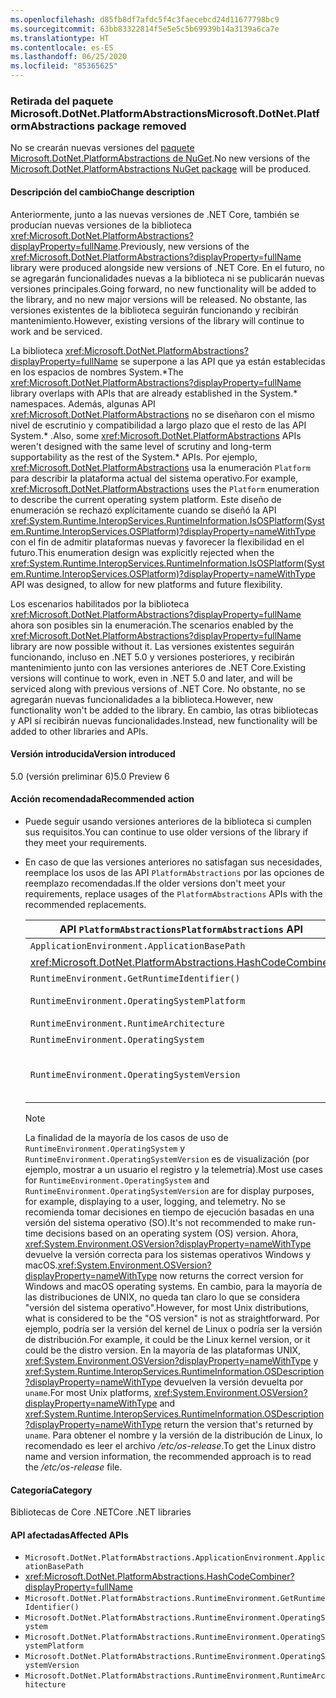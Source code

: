 ```yaml
---
ms.openlocfilehash: d85fb8df7afdc5f4c3faecebcd24d11677798bc9
ms.sourcegitcommit: 63bb83322814f5e5e5c5b69939b14a3139a6ca7e
ms.translationtype: HT
ms.contentlocale: es-ES
ms.lasthandoff: 06/25/2020
ms.locfileid: "85365625"
---
```

### <a name="microsoftdotnetplatformabstractions-package-removed"></a><span data-ttu-id="6b016-101">Retirada del paquete Microsoft.DotNet.PlatformAbstractions</span><span class="sxs-lookup"><span data-stu-id="6b016-101">Microsoft.DotNet.PlatformAbstractions package removed</span></span>

<span data-ttu-id="6b016-102">No se crearán nuevas versiones del [paquete Microsoft.DotNet.PlatformAbstractions de NuGet](https://www.nuget.org/packages/Microsoft.DotNet.PlatformAbstractions/).</span><span class="sxs-lookup"><span data-stu-id="6b016-102">No new versions of the [Microsoft.DotNet.PlatformAbstractions NuGet package](https://www.nuget.org/packages/Microsoft.DotNet.PlatformAbstractions/) will be produced.</span></span>

#### <a name="change-description"></a><span data-ttu-id="6b016-103">Descripción del cambio</span><span class="sxs-lookup"><span data-stu-id="6b016-103">Change description</span></span>

<span data-ttu-id="6b016-104">Anteriormente, junto a las nuevas versiones de .NET Core, también se producían nuevas versiones de la biblioteca <xref:Microsoft.DotNet.PlatformAbstractions?displayProperty=fullName>.</span><span class="sxs-lookup"><span data-stu-id="6b016-104">Previously, new versions of the <xref:Microsoft.DotNet.PlatformAbstractions?displayProperty=fullName> library were produced alongside new versions of .NET Core.</span></span> <span data-ttu-id="6b016-105">En el futuro, no se agregarán funcionalidades nuevas a la biblioteca ni se publicarán nuevas versiones principales.</span><span class="sxs-lookup"><span data-stu-id="6b016-105">Going forward, no new functionality will be added to the library, and no new major versions will be released.</span></span> <span data-ttu-id="6b016-106">No obstante, las versiones existentes de la biblioteca seguirán funcionando y recibirán mantenimiento.</span><span class="sxs-lookup"><span data-stu-id="6b016-106">However, existing versions of the library will continue to work and be serviced.</span></span>

<span data-ttu-id="6b016-107">La biblioteca <xref:Microsoft.DotNet.PlatformAbstractions?displayProperty=fullName> se superpone a las API que ya están establecidas en los espacios de nombres System.\*</span><span class="sxs-lookup"><span data-stu-id="6b016-107">The <xref:Microsoft.DotNet.PlatformAbstractions?displayProperty=fullName> library overlaps with APIs that are already established in the System.\* namespaces.</span></span> <span data-ttu-id="6b016-108">Además, algunas API <xref:Microsoft.DotNet.PlatformAbstractions> no se diseñaron con el mismo nivel de escrutinio y compatibilidad a largo plazo que el resto de las API System.\* .</span><span class="sxs-lookup"><span data-stu-id="6b016-108">Also, some <xref:Microsoft.DotNet.PlatformAbstractions> APIs weren't designed with the same level of scrutiny and long-term supportability as the rest of the System.\* APIs.</span></span> <span data-ttu-id="6b016-109">Por ejemplo, <xref:Microsoft.DotNet.PlatformAbstractions> usa la enumeración `Platform` para describir la plataforma actual del sistema operativo.</span><span class="sxs-lookup"><span data-stu-id="6b016-109">For example, <xref:Microsoft.DotNet.PlatformAbstractions> uses the `Platform` enumeration to describe the current operating system platform.</span></span> <span data-ttu-id="6b016-110">Este diseño de enumeración se rechazó explícitamente cuando se diseñó la API <xref:System.Runtime.InteropServices.RuntimeInformation.IsOSPlatform(System.Runtime.InteropServices.OSPlatform)?displayProperty=nameWithType> con el fin de admitir plataformas nuevas y favorecer la flexibilidad en el futuro.</span><span class="sxs-lookup"><span data-stu-id="6b016-110">This enumeration design was explicitly rejected when the <xref:System.Runtime.InteropServices.RuntimeInformation.IsOSPlatform(System.Runtime.InteropServices.OSPlatform)?displayProperty=nameWithType> API was designed, to allow for new platforms and future flexibility.</span></span>

<span data-ttu-id="6b016-111">Los escenarios habilitados por la biblioteca <xref:Microsoft.DotNet.PlatformAbstractions?displayProperty=fullName> ahora son posibles sin la enumeración.</span><span class="sxs-lookup"><span data-stu-id="6b016-111">The scenarios enabled by the <xref:Microsoft.DotNet.PlatformAbstractions?displayProperty=fullName> library are now possible without it.</span></span> <span data-ttu-id="6b016-112">Las versiones existentes seguirán funcionando, incluso en .NET 5.0 y versiones posteriores, y recibirán mantenimiento junto con las versiones anteriores de .NET Core.</span><span class="sxs-lookup"><span data-stu-id="6b016-112">Existing versions will continue to work, even in .NET 5.0 and later, and will be serviced along with previous versions of .NET Core.</span></span> <span data-ttu-id="6b016-113">No obstante, no se agregarán nuevas funcionalidades a la biblioteca.</span><span class="sxs-lookup"><span data-stu-id="6b016-113">However, new functionality won't be added to the library.</span></span> <span data-ttu-id="6b016-114">En cambio, las otras bibliotecas y API sí recibirán nuevas funcionalidades.</span><span class="sxs-lookup"><span data-stu-id="6b016-114">Instead, new functionality will be added to other libraries and APIs.</span></span>

#### <a name="version-introduced"></a><span data-ttu-id="6b016-115">Versión introducida</span><span class="sxs-lookup"><span data-stu-id="6b016-115">Version introduced</span></span>

<span data-ttu-id="6b016-116">5.0 (versión preliminar 6)</span><span class="sxs-lookup"><span data-stu-id="6b016-116">5.0 Preview 6</span></span>

#### <a name="recommended-action"></a><span data-ttu-id="6b016-117">Acción recomendada</span><span class="sxs-lookup"><span data-stu-id="6b016-117">Recommended action</span></span>

- <span data-ttu-id="6b016-118">Puede seguir usando versiones anteriores de la biblioteca si cumplen sus requisitos.</span><span class="sxs-lookup"><span data-stu-id="6b016-118">You can continue to use older versions of the library if they meet your requirements.</span></span>

- <span data-ttu-id="6b016-119">En caso de que las versiones anteriores no satisfagan sus necesidades, reemplace los usos de las API `PlatformAbstractions` por las opciones de reemplazo recomendadas.</span><span class="sxs-lookup"><span data-stu-id="6b016-119">If the older versions don't meet your requirements, replace usages of the `PlatformAbstractions` APIs with the recommended replacements.</span></span>

  | <span data-ttu-id="6b016-120">API `PlatformAbstractions`</span><span class="sxs-lookup"><span data-stu-id="6b016-120">`PlatformAbstractions` API</span></span> | <span data-ttu-id="6b016-121">Reemplazo recomendado</span><span class="sxs-lookup"><span data-stu-id="6b016-121">Recommended replacement</span></span> |
  |-|-|
  | `ApplicationEnvironment.ApplicationBasePath` | <xref:System.AppContext.BaseDirectory?displayProperty=nameWithType> |
  | <xref:Microsoft.DotNet.PlatformAbstractions.HashCodeCombiner> | <xref:System.HashCode?displayProperty=nameWithType> |
  | `RuntimeEnvironment.GetRuntimeIdentifier()` | <xref:System.Runtime.InteropServices.RuntimeInformation.RuntimeIdentifier?displayProperty=nameWithType> |
  | `RuntimeEnvironment.OperatingSystemPlatform` | <xref:System.Runtime.InteropServices.RuntimeInformation.IsOSPlatform(System.Runtime.InteropServices.OSPlatform)?displayProperty=nameWithType> |
  | `RuntimeEnvironment.RuntimeArchitecture` | <xref:System.Runtime.InteropServices.RuntimeInformation.ProcessArchitecture?displayProperty=nameWithType> |
  | `RuntimeEnvironment.OperatingSystem` | <xref:System.Runtime.InteropServices.RuntimeInformation.OSDescription?displayProperty=nameWithType> |
  | `RuntimeEnvironment.OperatingSystemVersion` | <span data-ttu-id="6b016-122"><xref:System.Runtime.InteropServices.RuntimeInformation.OSDescription?displayProperty=nameWithType> y <xref:System.Environment.OSVersion?displayProperty=nameWithType></span><span class="sxs-lookup"><span data-stu-id="6b016-122"><xref:System.Runtime.InteropServices.RuntimeInformation.OSDescription?displayProperty=nameWithType> and <xref:System.Environment.OSVersion?displayProperty=nameWithType></span></span> |

  > [!NOTE]
  > <span data-ttu-id="6b016-123">La finalidad de la mayoría de los casos de uso de `RuntimeEnvironment.OperatingSystem` y `RuntimeEnvironment.OperatingSystemVersion` es de visualización (por ejemplo, mostrar a un usuario el registro y la telemetría).</span><span class="sxs-lookup"><span data-stu-id="6b016-123">Most use cases for `RuntimeEnvironment.OperatingSystem` and `RuntimeEnvironment.OperatingSystemVersion` are for display purposes, for example, displaying to a user, logging, and telemetry.</span></span> <span data-ttu-id="6b016-124">No se recomienda tomar decisiones en tiempo de ejecución basadas en una versión del sistema operativo (SO).</span><span class="sxs-lookup"><span data-stu-id="6b016-124">It's not recommended to make run-time decisions based on an operating system (OS) version.</span></span> <span data-ttu-id="6b016-125">Ahora, <xref:System.Environment.OSVersion?displayProperty=nameWithType> devuelve la versión correcta para los sistemas operativos Windows y macOS.</span><span class="sxs-lookup"><span data-stu-id="6b016-125"><xref:System.Environment.OSVersion?displayProperty=nameWithType> now returns the correct version for Windows and macOS operating systems.</span></span> <span data-ttu-id="6b016-126">En cambio, para la mayoría de las distribuciones de UNIX, no queda tan claro lo que se considera "versión del sistema operativo".</span><span class="sxs-lookup"><span data-stu-id="6b016-126">However, for most Unix distributions, what is considered to be the "OS version" is not as straightforward.</span></span> <span data-ttu-id="6b016-127">Por ejemplo, podría ser la versión del kernel de Linux o podría ser la versión de distribución.</span><span class="sxs-lookup"><span data-stu-id="6b016-127">For example, it could be the Linux kernel version, or it could be the distro version.</span></span> <span data-ttu-id="6b016-128">En la mayoría de las plataformas UNIX, <xref:System.Environment.OSVersion?displayProperty=nameWithType> y <xref:System.Runtime.InteropServices.RuntimeInformation.OSDescription?displayProperty=nameWithType> devuelven la versión devuelta por `uname`.</span><span class="sxs-lookup"><span data-stu-id="6b016-128">For most Unix platforms, <xref:System.Environment.OSVersion?displayProperty=nameWithType> and <xref:System.Runtime.InteropServices.RuntimeInformation.OSDescription?displayProperty=nameWithType> return the version that's returned by `uname`.</span></span> <span data-ttu-id="6b016-129">Para obtener el nombre y la versión de la distribución de Linux, lo recomendado es leer el archivo */etc/os-release*.</span><span class="sxs-lookup"><span data-stu-id="6b016-129">To get the Linux distro name and version information, the recommended approach is to read the */etc/os-release* file.</span></span>

#### <a name="category"></a><span data-ttu-id="6b016-130">Categoría</span><span class="sxs-lookup"><span data-stu-id="6b016-130">Category</span></span>

<span data-ttu-id="6b016-131">Bibliotecas de Core .NET</span><span class="sxs-lookup"><span data-stu-id="6b016-131">Core .NET libraries</span></span>

#### <a name="affected-apis"></a><span data-ttu-id="6b016-132">API afectadas</span><span class="sxs-lookup"><span data-stu-id="6b016-132">Affected APIs</span></span>

- `Microsoft.DotNet.PlatformAbstractions.ApplicationEnvironment.ApplicationBasePath`
- <xref:Microsoft.DotNet.PlatformAbstractions.HashCodeCombiner?displayProperty=fullName>
- `Microsoft.DotNet.PlatformAbstractions.RuntimeEnvironment.GetRuntimeIdentifier()`
- `Microsoft.DotNet.PlatformAbstractions.RuntimeEnvironment.OperatingSystem`
- `Microsoft.DotNet.PlatformAbstractions.RuntimeEnvironment.OperatingSystemPlatform`
- `Microsoft.DotNet.PlatformAbstractions.RuntimeEnvironment.OperatingSystemVersion`
- `Microsoft.DotNet.PlatformAbstractions.RuntimeEnvironment.RuntimeArchitecture`

<!--

#### Affected APIs

- `P:Microsoft.DotNet.PlatformAbstractions.ApplicationEnvironment.ApplicationBasePath`
- `T:Microsoft.DotNet.PlatformAbstractions.HashCodeCombiner`
- `M:Microsoft.DotNet.PlatformAbstractions.RuntimeEnvironment.GetRuntimeIdentifier`
- `P:Microsoft.DotNet.PlatformAbstractions.RuntimeEnvironment.OperatingSystem`
- `P:Microsoft.DotNet.PlatformAbstractions.RuntimeEnvironment.OperatingSystemPlatform`
- `P:Microsoft.DotNet.PlatformAbstractions.RuntimeEnvironment.OperatingSystemVersion`
- `P:Microsoft.DotNet.PlatformAbstractions.RuntimeEnvironment.RuntimeArchitecture`

-->
